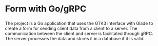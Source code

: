 # Form with Go/gRPC
###
The project is a Go application that uses the GTK3 interface with Glade to create a form for sending client data from a client to a server. 
The communication between the client and server is facilitated through gRPC.
The server processes the data and stores it in a database if it is valid.
